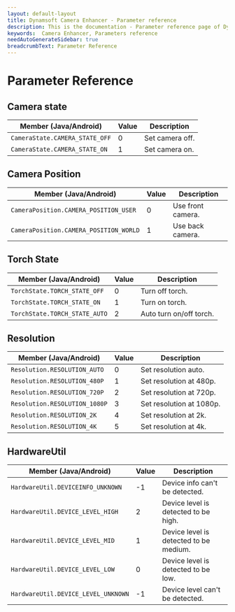 ```yaml
---
layout: default-layout
title: Dynamsoft Camera Enhancer - Parameter reference
description: This is the documentation - Parameter reference page of Dynamsoft Camera Enhancer.
keywords:  Camera Enhancer, Parameters reference
needAutoGenerateSidebar: true
breadcrumbText: Parameter Reference
---
```

# Parameter Reference

## Camera state

| Member (Java/Android) | Value | Description |
|-----------------------|-------|-------------|
| `CameraState.CAMERA_STATE_OFF` | 0 | Set camera off. |
| `CameraState.CAMERA_STATE_ON` | 1 | Set camera on. |

## Camera Position

| Member (Java/Android) | Value | Description |
|-----------------------|-------|-------------|
| `CameraPosition.CAMERA_POSITION_USER` | 0 | Use front camera. |
| `CameraPosition.CAMERA_POSITION_WORLD` | 1 | Use back camera. |

## Torch State

| Member (Java/Android) | Value | Description |
|-----------------------|-------|-------------|
| `TorchState.TORCH_STATE_OFF` | 0 | Turn off torch. |
| `TorchState.TORCH_STATE_ON` | 1 | Turn on torch. |
| `TorchState.TORCH_STATE_AUTO` | 2 | Auto turn on/off torch. |

## Resolution

| Member (Java/Android) | Value | Description |
|-----------------------|-------|-------------|
| `Resolution.RESOLUTION_AUTO` | 0 | Set resolution auto. |
| `Resolution.RESOLUTION_480P` | 1 | Set resolution at 480p. |
| `Resolution.RESOLUTION_720P` | 2 | Set resolution at 720p. |
| `Resolution.RESOLUTION_1080P` | 3 | Set resolution at 1080p. |
| `Resolution.RESOLUTION_2K` | 4 | Set resolution at 2k. |
| `Resolution.RESOLUTION_4K` | 5 | Set resolution at 4k. |

## HardwareUtil

| Member (Java/Android) | Value | Description |
|-----------------------|-------|-------------|
| `HardwareUtil.DEVICEINFO_UNKNOWN` | -1 | Device info can't be detected. |
| `HardwareUtil.DEVICE_LEVEL_HIGH` | 2 | Device level is detected to be high. |
| `HardwareUtil.DEVICE_LEVEL_MID` | 1 | Device level is detected to be medium. |
| `HardwareUtil.DEVICE_LEVEL_LOW` | 0 | Device level is detected to be low. |
| `HardwareUtil.DEVICE_LEVEL_UNKNOWN` | -1 | Device level can't be detected. |
